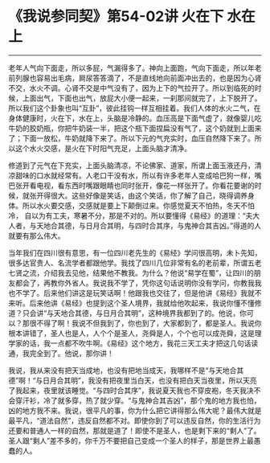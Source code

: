# 《我说参同契》第54-02讲 火在下 水在上

------

老年人气向下面走，所以多屁，气漏得多了。神向上面跑，气向下面走，所以年老前列腺也容易出毛病，屙尿答答滴了，不是直线地向前面冲出去的，也是因为心肾不交，水火不调。心肾不交是中气没有了，因为上下的气拉开了。所以到临死的时候，上面出气，下面也出气，放屁大小便一起来，一刹那间就完了，上下脱开了。所以我们这个卦象也叫“互卦”，彼此挂钩一样互相挂着。我们人体的水火二气，在身体健康时，火在下，水在上，头脑是冷静的。血压高是下面气虚了，就像婴儿吃牛奶的胶奶瓶，你把牛奶装一半，把这个瓶下面捏扁没有气了，这个奶就到上面来了；下面一放松，牛奶就降下来了。所以下元的气充实时，血压自然降下来了。所以这个水火交感，是火在下时阳气充足，上面头脑才清净。

修道到了元气在下充实，上面头脑清凉，不论佛家、道家，所谓上面玉液还丹，清凉甜味的口水就经常有。人老口干没有水，所以有许多老年人变成哈巴狗一样，嘴巴张开看电视，看东西时嘴跟眼睛也同时张开，像花一样张开了。你看花要谢的时候，就张开得很大。这些好像是笑话，由这个笑话，你了解了自己，晓得调养身体。所以水火要交感，交感就是要上下颠倒过来。你感觉夏天不怕热，冬天不怕冷， 自以为有工夫，寒暑不分，那是不对的。所以要懂得《易经》的道理：“夫大人者，与天地合其德，与日月合其明，与四时合其序，与鬼神合其吉凶。”得道的人就要有那么伟大。

当年我们在四川很有意思，有一位四川老先生的《易经》学问很高明，未卜先知，很多达官贵人、名流学者都跟他学。我找了四川几位非常有名的老前辈，所谓五老七贤之流，介绍我去见他，结果他不教我。为什么？他说“易学在蜀”，让四川的朋友都会了，再教你外省人。我说我不学了，凭你这句话说明你没有学问，你教我我也不学了。后来他们讲这是玩笑话啊！他跟我也交往了，但是他讲《易经》我就不来听。后来他讲《易经》也提到这个圣人境界，我就给他吹起来，我说你懂不懂修道？只会讲“与天地合其德，与日月合其明”，这种境界我都到了的。他说，你可以？那很不得了啊！我说不但我到了，你也到了，大家都到了，都是圣人。我说你根本讲错了，圣人也是人，人个个是圣人，尧舜是人，个个也可以成尧舜，这是理学家的话，我一点都不吹牛啊。《易经》这个地方，我花三天工夫才把这几句话读通，我完全到了。他说，那你讲！

我说，我从来没有把天当成地，也没有把地当成天，我哪样不是“与天地合其德”啊！“与日月合其明”，我没有把夜里当白天，也没有把白天当夜里，所以天亮了我起来，夜里就该睡觉。“与四时合其序”，我说夏天我也不穿皮袍，冬天我决不会穿汗衫，冷了就多穿，热了就少穿。“与鬼神合其吉凶”，那个鬼的地方我也怕，凶的地方我不来。我说，很平凡的事，你为什么把它讲得那么伟大呢？最伟大就是最平凡，“道法自然”，违反自然都不对。即使你到了可以违反自然，你的生活行为还要和普通人一样的自然，那就是道了！即使不是圣人，也是剩下来的“剩人”了。圣人跟“剩人”差不多的，你千万不要把自己变成一个圣人的样子，那是世界上最愚蠢的人。